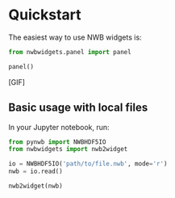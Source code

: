 
# Quickstart

The easiest way to use NWB widgets is:
```python
from nwbwidgets.panel import panel

panel()
```

[GIF]

## Basic usage with local files

In your Jupyter notebook, run:
```python
from pynwb import NWBHDF5IO
from nwbwidgets import nwb2widget

io = NWBHDF5IO('path/to/file.nwb', mode='r')
nwb = io.read()

nwb2widget(nwb)
```